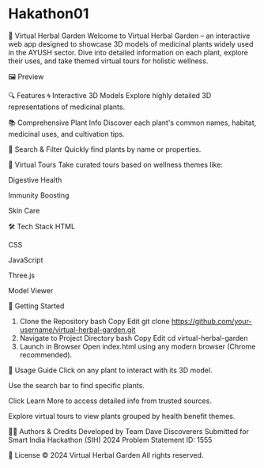 # Hakathon01
🌿 Virtual Herbal Garden
Welcome to Virtual Herbal Garden – an interactive web app designed to showcase 3D models of medicinal plants widely used in the AYUSH sector. Dive into detailed information on each plant, explore their uses, and take themed virtual tours for holistic wellness.

🖼️ Preview
<!-- Place your screenshot below -->

🔍 Features
🌀 Interactive 3D Models
Explore highly detailed 3D representations of medicinal plants.

📚 Comprehensive Plant Info
Discover each plant's common names, habitat, medicinal uses, and cultivation tips.

🔎 Search & Filter
Quickly find plants by name or properties.

🌱 Virtual Tours
Take curated tours based on wellness themes like:

Digestive Health

Immunity Boosting

Skin Care

🛠️ Tech Stack
HTML

CSS

JavaScript

Three.js

Model Viewer

🚀 Getting Started
1. Clone the Repository
bash
Copy
Edit
git clone https://github.com/your-username/virtual-herbal-garden.git
2. Navigate to Project Directory
bash
Copy
Edit
cd virtual-herbal-garden
3. Launch in Browser
Open index.html using any modern browser (Chrome recommended).

🧭 Usage Guide
Click on any plant to interact with its 3D model.

Use the search bar to find specific plants.

Click Learn More to access detailed info from trusted sources.

Explore virtual tours to view plants grouped by health benefit themes.

🧑‍💻 Authors & Credits
Developed by Team Dave Discoverers
Submitted for Smart India Hackathon (SIH) 2024
Problem Statement ID: 1555

📄 License
© 2024 Virtual Herbal Garden
All rights reserved.

